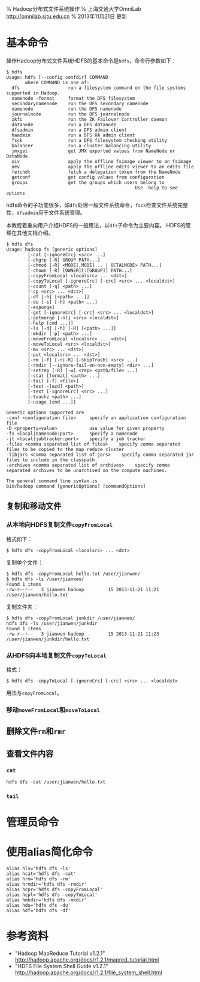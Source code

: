 % Hadoop分布式文件系统操作
% 上海交通大学OmniLab\
<http://omnilab.sjtu.edu.cn>
% 2013年11月21日 更新

基本命令
======

操作Hadoop分布式文件系统HDFS的基本命令是```hdfs```，命令行参数如下：

	$ hdfs      
	Usage: hdfs [--config confdir] COMMAND
	       where COMMAND is one of:
	  dfs                  run a filesystem command on the file systems supported in Hadoop.
	  namenode -format     format the DFS filesystem
	  secondarynamenode    run the DFS secondary namenode
	  namenode             run the DFS namenode
	  journalnode          run the DFS journalnode
	  zkfc                 run the ZK Failover Controller daemon
	  datanode             run a DFS datanode
	  dfsadmin             run a DFS admin client
	  haadmin              run a DFS HA admin client
	  fsck                 run a DFS filesystem checking utility
	  balancer             run a cluster balancing utility
	  jmxget               get JMX exported values from NameNode or DataNode.
	  oiv                  apply the offline fsimage viewer to an fsimage
	  oev                  apply the offline edits viewer to an edits file
	  fetchdt              fetch a delegation token from the NameNode
	  getconf              get config values from configuration
	  groups               get the groups which users belong to
	                                                Use -help to see options

hdfs命令的子功能很多，如```dfs```处理一般文件系统命令，```fsck```检查文件系统完整性，```dfsadmin```用于文件系统管理。

本教程着重向用户介绍HDFS的一般用法，以```dfs```子命令为主要内容。
HDFS的管理在其他文档介绍。

	$ hdfs dfs   
	Usage: hadoop fs [generic options]
	        [-cat [-ignoreCrc] <src> ...]
	        [-chgrp [-R] GROUP PATH...]
	        [-chmod [-R] <MODE[,MODE]... | OCTALMODE> PATH...]
	        [-chown [-R] [OWNER][:[GROUP]] PATH...]
	        [-copyFromLocal <localsrc> ... <dst>]
	        [-copyToLocal [-ignoreCrc] [-crc] <src> ... <localdst>]
	        [-count [-q] <path> ...]
	        [-cp <src> ... <dst>]
	        [-df [-h] [<path> ...]]
	        [-du [-s] [-h] <path> ...]
	        [-expunge]
	        [-get [-ignoreCrc] [-crc] <src> ... <localdst>]
	        [-getmerge [-nl] <src> <localdst>]
	        [-help [cmd ...]]
	        [-ls [-d] [-h] [-R] [<path> ...]]
	        [-mkdir [-p] <path> ...]
	        [-moveFromLocal <localsrc> ... <dst>]
	        [-moveToLocal <src> <localdst>]
	        [-mv <src> ... <dst>]
	        [-put <localsrc> ... <dst>]
	        [-rm [-f] [-r|-R] [-skipTrash] <src> ...]
	        [-rmdir [--ignore-fail-on-non-empty] <dir> ...]
	        [-setrep [-R] [-w] <rep> <path/file> ...]
	        [-stat [format] <path> ...]
	        [-tail [-f] <file>]
	        [-test -[ezd] <path>]
	        [-text [-ignoreCrc] <src> ...]
	        [-touchz <path> ...]
	        [-usage [cmd ...]]
	
	Generic options supported are
	-conf <configuration file>     specify an application configuration file
	-D <property=value>            use value for given property
	-fs <local|namenode:port>      specify a namenode
	-jt <local|jobtracker:port>    specify a job tracker
	-files <comma separated list of files>    specify comma separated files to be copied to the map reduce cluster
	-libjars <comma separated list of jars>    specify comma separated jar files to include in the classpath.
	-archives <comma separated list of archives>    specify comma separated archives to be unarchived on the compute machines.
	
	The general command line syntax is
	bin/hadoop command [genericOptions] [commandOptions]

复制和移动文件
------

### 从本地向HDFS复制文件```copyFromLocal```

格式如下：

	$ hdfs dfs -copyFromLocal <localsrc> ... <dst>

复制单个文件：

	$ hdfs dfs -copyFromLocal hello.txt /user/jianwen/
	$ hdfs dfs -ls /user/jianwen/
	Found 1 items
	-rw-r--r--   3 jianwen hadoop         15 2013-11-21 11:21 /user/jianwen/hello.txt
	
复制文件夹：
	
	$ hdfs dfs -copyFromLocal junkdir /user/jianwen/
	hdfs dfs -ls /user/jianwen/junkdir 
	Found 1 items
	-rw-r--r--   3 jianwen hadoop         15 2013-11-21 11:23 /user/jianwen/junkdir/hello.txt

### 从HDFS向本地复制文件```copyToLocal```

格式：

	$ hdfs dfs -copyToLocal [-ignoreCrc] [-crc] <src> ... <localdst>

用法与```copyFromLocal```。


### 移动```moveFromLocal```和```moveToLocal```

删除文件```rm```和```rmr```
-----

查看文件内容
------

### ```cat```

	hdfs dfs -cat /user/jianwen/hello.txt

### ```tail``` 

管理员命令
======

使用alias简化命令
======

	alias hls='hdfs dfs -ls'
	alias hcat='hdfs dfs -cat'
	alias hrm='hdfs dfs -rm'
	alias hrmdir='hdfs dfs -rmdir'
	alias hcpr='hdfs dfs -copyFromLocal'
	alias hcpl='hdfs dfs -copyToLocal'
	alias hmkdir='hdfs dfs -mkdir'
	alias hdu='hdfs dfs -du'
	alias hdf='hdfs dfs -df'

参考资料
======

* "Hadoop MapReduce Tutorial v1.2.1" <http://hadoop.apache.org/docs/r1.2.1/mapred_tutorial.html>
* "HDFS File System Shell Guide v1.2.1" <http://hadoop.apache.org/docs/r1.2.1/file_system_shell.html>
